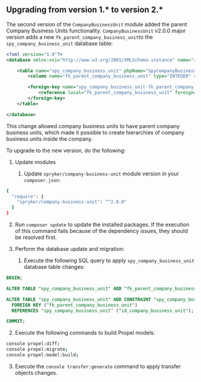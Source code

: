 

## Upgrading from version 1.* to version 2.*

The second version of the `CompanyBusinessUnit` module added the parent Company Business Units functionality.
`CompanyBusinessUnit` v2.0.0 major version adds a new `fk_parent_company_business_unit`to the `spy_company_business_unit` database table:

```xml
<?xml version="1.0"?>
<database xmlns:xsi="http://www.w3.org/2001/XMLSchema-instance" name="zed" xsi:noNamespaceSchemaLocation="http://static.spryker.com/schema-01.xsd" namespace="Orm\Zed\CompanyBusinessUnit\Persistence" package="src.Orm.Zed.CompanyBusinessUnit.Persistence">

    <table name="spy_company_business_unit" phpName="SpyCompanyBusinessUnit" identifierQuoting="true">
        <column name="fk_parent_company_business_unit" type="INTEGER" required="false"/>

        <foreign-key name="spy_company_business_unit-fk_parent_company_business_unit" foreignTable="spy_company_business_unit" phpName="ParentCompanyBusinessUnit" refPhpName="ChildrenCompanyBusinessUnits">
            <reference local="fk_parent_company_business_unit" foreign="id_company_business_unit"/>
        </foreign-key>
    </table>

</database>
```

This change allowed company business units to have parent company business units, which made it possible to create hierarchies of company business units inside the company.

To upgrade to the new version, do the following:

1. Update modules

   1. Update `spryker/company-business-unit` module version in your `composer.json`:
  ```bash
  {
    "require": {
      "spryker/company-business-unit": "^2.0.0"
    }
  }
  ```

   2. Run `composer update` to update the installed packages. If the execution of this command fails because of the dependency issues, they should be resolved first.

2. Perform the database update and migration:

   1. Execute the following SQL query to apply `spy_company_business_unit` database table changes:

  ```SQL
  BEGIN;

  ALTER TABLE "spy_company_business_unit" ADD "fk_parent_company_business_unit" INTEGER;

  ALTER TABLE "spy_company_business_unit" ADD CONSTRAINT "spy_company_business_unit-fk_parent_company_business_unit"
    FOREIGN KEY ("fk_parent_company_business_unit")
    REFERENCES "spy_company_business_unit" ("id_company_business_unit");

  COMMIT;
  ```

   2. Execute the following commands to build Propel models:

  ```bash
  console propel:diff;
  console propel:migrate;
  console propel:model:build;
  ```

   3.  Execute the `console transfer:generate` command to apply transfer objects changes.
